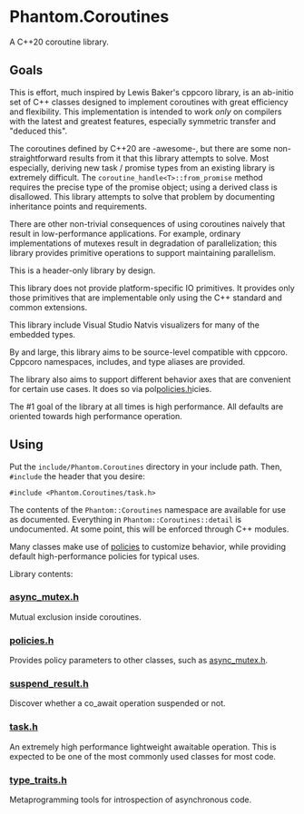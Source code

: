 # Phantom.Coroutines

A C++20 coroutine library.

## Goals 

This is effort, much inspired by Lewis Baker's cppcoro library, is an ab-initio
set of C++ classes designed to implement coroutines with great efficiency and
flexibility.  This implementation is intended to work _only_ on compilers
with the latest and greatest features, especially symmetric transfer and "deduced this".

The coroutines defined by C++20 are -awesome-, but there are some non-straightforward
results from it that this library attempts to solve.  Most especially, deriving
new task / promise types from an existing library is extremely difficult.  The
```coroutine_handle<T>::from_promise``` method requires the precise type of the
promise object; using a derived class is disallowed.  This library attempts
to solve that problem by documenting inheritance points and requirements.

There are other non-trivial consequences of using coroutines
naively that result in low-performance applications.  For example, ordinary implementations
of mutexes result in degradation of parallelization; this library provides primitive operations
to support maintaining parallelism.

This is a header-only library by design.  

This library does not provide platform-specific IO primitives.  It provides only those
primitives that are implementable only using the C++ standard and common extensions.

This library include Visual Studio Natvis visualizers for many of the embedded types.

By and large, this library aims to be source-level compatible with cppcoro.  Cppcoro namespaces,
includes, and type aliases are provided.

The library also aims to support different behavior axes that are convenient for certain use cases.
It does so via pol[policies.h](Documentation/policies.md)icies.

The #1 goal of the library at all times is high performance. All defaults are oriented towards
high performance operation. 

## Using 

Put the ```include/Phantom.Coroutines``` directory in your include path.  Then, 
```#include``` the header that you desire:

```
#include <Phantom.Coroutines/task.h>
```

The contents of the ```Phantom::Coroutines``` namespace are available for use as documented.  Everything
in ```Phantom::Coroutines::detail``` is undocumented.  At some point, this will be
enforced through C++ modules.

Many classes make use of [policies](Documentation/policies.md) to customize behavior, while providing
default high-performance policies for typical uses. 

Library contents:

### [async_mutex.h](Documentation/async_mutex.md)
   
Mutual exclusion inside coroutines.

### [policies.h](Documentation/policies.md)

Provides policy parameters to other classes, such as [async_mutex.h](Documentation/async_mutex.md). 

### [suspend_result.h](Documentation/suspend_result.md)

Discover whether a co_await operation suspended or not.

### [task.h](Documentation/task.md)

An extremely high performance lightweight awaitable operation.  This is expected
to be one of the most commonly used classes for most code.

### [type_traits.h](Documentation/type_traits.md)

Metaprogramming tools for introspection of asynchronous code.

